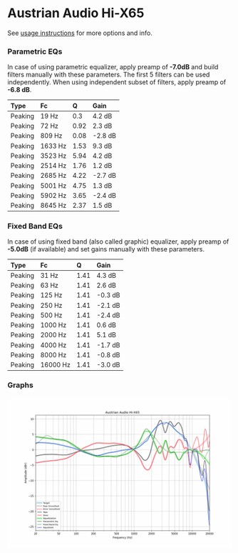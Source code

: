 # Austrian Audio Hi-X65
See [usage instructions](https://github.com/jaakkopasanen/AutoEq#usage) for more options and info.

### Parametric EQs
In case of using parametric equalizer, apply preamp of **-7.0dB** and build filters manually
with these parameters. The first 5 filters can be used independently.
When using independent subset of filters, apply preamp of **-6.8 dB**.

| Type    | Fc      |    Q | Gain    |
|:--------|:--------|:-----|:--------|
| Peaking | 19 Hz   | 0.3  | 4.2 dB  |
| Peaking | 72 Hz   | 0.92 | 2.3 dB  |
| Peaking | 809 Hz  | 0.08 | -2.8 dB |
| Peaking | 1633 Hz | 1.53 | 9.3 dB  |
| Peaking | 3523 Hz | 5.94 | 4.2 dB  |
| Peaking | 2514 Hz | 1.76 | 1.2 dB  |
| Peaking | 2685 Hz | 4.22 | -2.7 dB |
| Peaking | 5001 Hz | 4.75 | 1.3 dB  |
| Peaking | 5902 Hz | 3.65 | -2.4 dB |
| Peaking | 8645 Hz | 2.37 | 1.5 dB  |

### Fixed Band EQs
In case of using fixed band (also called graphic) equalizer, apply preamp of **-5.0dB**
(if available) and set gains manually with these parameters.

| Type    | Fc       |    Q | Gain    |
|:--------|:---------|:-----|:--------|
| Peaking | 31 Hz    | 1.41 | 4.3 dB  |
| Peaking | 63 Hz    | 1.41 | 2.6 dB  |
| Peaking | 125 Hz   | 1.41 | -0.3 dB |
| Peaking | 250 Hz   | 1.41 | -2.1 dB |
| Peaking | 500 Hz   | 1.41 | -2.4 dB |
| Peaking | 1000 Hz  | 1.41 | 0.6 dB  |
| Peaking | 2000 Hz  | 1.41 | 5.1 dB  |
| Peaking | 4000 Hz  | 1.41 | -1.7 dB |
| Peaking | 8000 Hz  | 1.41 | -0.8 dB |
| Peaking | 16000 Hz | 1.41 | -3.0 dB |

### Graphs
![](./Austrian%20Audio%20Hi-X65.png)